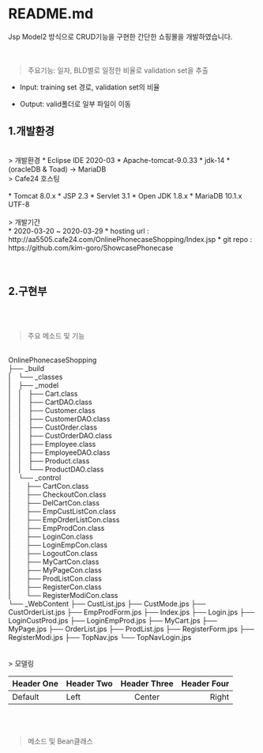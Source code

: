 # README.md
Jsp Model2 방식으로 CRUD기능을 구현한 간단한 쇼핑몰을 개발하였습니다.
<br><br><br>
> 주요기능: 일자, BLD별로 일정한 비율로 validation set을 추출

* Input: training set 경로, validation set의 비율

* Output: valid폴더로 일부 파일이 이동 

## 1.개발환경
<br>
> 개발환경
* Eclipse IDE 2020-03 
* Apache-tomcat-9.0.33 
* jdk-14
* (oracleDB & Toad) -> MariaDB 
<br>
> Cafe24 호스팅
<br><br>
* Tomcat 8.0.x 
* JSP 2.3 
* Servlet 3.1
* Open JDK 1.8.x 
* MariaDB 10.1.x UTF-8    
<br><br>
> 개발기간   
<br>
* 2020-03-20 ~ 2020-03-29
* hosting url : http://aa5505.cafe24.com/OnlinePhonecaseShopping/Index.jsp
* git repo : https://github.com/kim-goro/ShowcasePhonecase    
<br><br><br>


## 2.구현부  
<br><br>
> 주요 메소드 및 기능
<br>
OnlinePhonecaseShopping
<div>
├── _build <br>
|&nbsp;&nbsp;&nbsp;&nbsp;└── _classes <br>
|&nbsp;&nbsp;&nbsp;&nbsp;├── _model <br>
|&nbsp;&nbsp;&nbsp;&nbsp;|&nbsp;&nbsp;&nbsp;&nbsp;├── Cart.class <br>
|&nbsp;&nbsp;&nbsp;&nbsp;|&nbsp;&nbsp;&nbsp;&nbsp;├── CartDAO.class <br>
|&nbsp;&nbsp;&nbsp;&nbsp;|&nbsp;&nbsp;&nbsp;&nbsp;├── Customer.class <br>
|&nbsp;&nbsp;&nbsp;&nbsp;|&nbsp;&nbsp;&nbsp;&nbsp;├── CustomerDAO.class <br>
|&nbsp;&nbsp;&nbsp;&nbsp;|&nbsp;&nbsp;&nbsp;&nbsp;├── CustOrder.class <br>
|&nbsp;&nbsp;&nbsp;&nbsp;|&nbsp;&nbsp;&nbsp;&nbsp;├── CustOrderDAO.class <br>
|&nbsp;&nbsp;&nbsp;&nbsp;|&nbsp;&nbsp;&nbsp;&nbsp;├── Employee.class <br>
|&nbsp;&nbsp;&nbsp;&nbsp;|&nbsp;&nbsp;&nbsp;&nbsp;├── EmployeeDAO.class <br>
|&nbsp;&nbsp;&nbsp;&nbsp;|&nbsp;&nbsp;&nbsp;&nbsp;├── Product.class <br>
|&nbsp;&nbsp;&nbsp;&nbsp;|&nbsp;&nbsp;&nbsp;&nbsp;└── ProductDAO.class <br>
|&nbsp;&nbsp;&nbsp;&nbsp;└── _control <br>
|&nbsp;&nbsp;&nbsp;&nbsp;&nbsp;&nbsp;&nbsp;&nbsp;├── CartCon.class <br>
|&nbsp;&nbsp;&nbsp;&nbsp;&nbsp;&nbsp;&nbsp;&nbsp;├── CheckoutCon.class <br>
|&nbsp;&nbsp;&nbsp;&nbsp;&nbsp;&nbsp;&nbsp;&nbsp;├── DelCartCon.class <br>
|&nbsp;&nbsp;&nbsp;&nbsp;&nbsp;&nbsp;&nbsp;&nbsp;├── EmpCustListCon.class <br>
|&nbsp;&nbsp;&nbsp;&nbsp;&nbsp;&nbsp;&nbsp;&nbsp;├── EmpOrderListCon.class <br>
|&nbsp;&nbsp;&nbsp;&nbsp;&nbsp;&nbsp;&nbsp;&nbsp;├── EmpProdCon.class <br>
|&nbsp;&nbsp;&nbsp;&nbsp;&nbsp;&nbsp;&nbsp;&nbsp;├── LoginCon.class <br>
|&nbsp;&nbsp;&nbsp;&nbsp;&nbsp;&nbsp;&nbsp;&nbsp;├── LoginEmpCon.class <br>
|&nbsp;&nbsp;&nbsp;&nbsp;&nbsp;&nbsp;&nbsp;&nbsp;├── LogoutCon.class <br>
|&nbsp;&nbsp;&nbsp;&nbsp;&nbsp;&nbsp;&nbsp;&nbsp;├── MyCartCon.class <br>
|&nbsp;&nbsp;&nbsp;&nbsp;&nbsp;&nbsp;&nbsp;&nbsp;├── MyPageCon.class <br>
|&nbsp;&nbsp;&nbsp;&nbsp;&nbsp;&nbsp;&nbsp;&nbsp;├── ProdListCon.class <br>
|&nbsp;&nbsp;&nbsp;&nbsp;&nbsp;&nbsp;&nbsp;&nbsp;├── RegisterCon.class <br>
|&nbsp;&nbsp;&nbsp;&nbsp;&nbsp;&nbsp;&nbsp;&nbsp;└── RegisterModiCon.class <br>
└── _WebContent
    ├── CustList.jps
    ├── CustMode.jps
    ├── CustOrderList.jps
    ├── EmpProdForm.jps
    ├── Index.jps
    ├── Login.jps
    ├── LoginCustProd.jps
    ├── LoginEmpProd.jps
    ├── MyCart.jps
    ├── MyPage.jps
    ├── OrderList.jps
    ├── ProdList.jps
    ├── RegisterForm.jps
    ├── RegisterModi.jps
    ├── TopNav.jps
    └── TopNavLogin.jps
</div>
<br><br>
> 모델링
<br>

| Header One | Header Two | Header Three | Header Four |
| ---------- | :--------- | :----------: | ----------: |
| Default    | Left       | Center       | Right       |

<br><br>
> 메소드 및 Bean클래스
